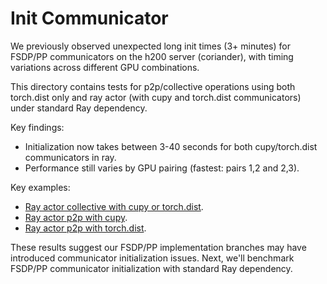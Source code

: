 # Init Communicator

We previously observed unexpected long init times (3+ minutes) for FSDP/PP communicators on the h200 server (coriander), with timing variations across different GPU combinations.

This directory contains tests for p2p/collective operations using both torch.dist only and ray actor (with cupy and torch.dist communicators) under standard Ray dependency.

Key findings:
- Initialization now takes between 3-40 seconds for both cupy/torch.dist communicators in ray.
- Performance still varies by GPU pairing (fastest: pairs 1,2 and 2,3).

Key examples:
- [Ray actor collective with cupy or torch.dist](./actor/coll/compiled/example.py).
- [Ray actor p2p with cupy](./actor/p2p/compiled/cupy/example.py).
- [Ray actor p2p with torch.dist](./actor/p2p/compiled/distributed/example.py).

These results suggest our FSDP/PP implementation branches may have introduced communicator initialization issues. Next, we'll benchmark FSDP/PP communicator initialization with standard Ray dependency.
